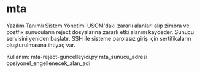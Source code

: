 # mta
Yazılım Tanımlı Sistem Yönetimi
USOM'daki zararlı alanları alıp zimbra ve postfix sunucuların reject dosyalarına zararlı etki alanını kaydeder.
Sunucu servisini yeniden başlatır.
SSH ile sisteme parolasız giriş için sertifikaların oluşturulmasına ihtiyaç var.

Kullanım:
  mta-reject-guncelleyici.py mta_sunucu_adresi opsiyonel_engellenecek_alan_adi
